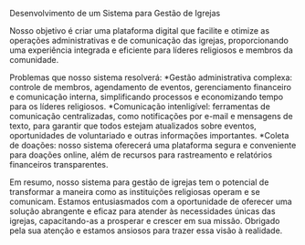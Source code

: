 Desenvolvimento de um Sistema para Gestão de Igrejas

Nosso objetivo é criar uma plataforma digital que facilite e otimize as operações administrativas e de comunicação das igrejas, proporcionando uma experiência integrada e eficiente para líderes religiosos e membros da comunidade.

Problemas que nosso sistema resolverá:
*Gestão administrativa complexa: controle de membros, agendamento de eventos, gerenciamento financeiro e comunicação interna, simplificando processos e economizando tempo para os líderes religiosos.
*Comunicação intenligível: ferramentas de comunicação centralizadas, como notificações por e-mail e mensagens de texto, para garantir que todos estejam atualizados sobre eventos, oportunidades de voluntariado e outras informações importantes.
*Coleta de doações: nosso sistema oferecerá uma plataforma segura e conveniente para doações online, além de recursos para rastreamento e relatórios financeiros transparentes.

Em resumo, nosso sistema para gestão de igrejas tem o potencial de transformar a maneira como as instituições religiosas operam e se comunicam. Estamos entusiasmados com a oportunidade de oferecer uma solução abrangente e eficaz para atender às necessidades únicas das igrejas, capacitando-as a prosperar e crescer em sua missão. Obrigado pela sua atenção e estamos ansiosos para trazer essa visão à realidade.
